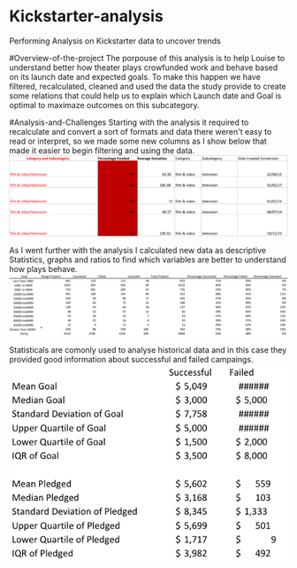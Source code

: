 # Kickstarter-analysis
Performing Analysis on Kickstarter data to uncover trends

#Overview-of-the-project
The porpouse of this analysis is to help Louise to understand better how theater plays crowfunded work and behave based on its launch date and expected goals. To make this happen we have filtered, recalculated, cleaned and used the data the study provide to create some relations that could help us to explain which Launch date and Goal is optimal to maximaze outcomes on this subcategory.

#Analysis-and-Challenges
Starting with the analysis it required to recalculate and convert a sort of formats and data there weren't easy to read or interpret, so we made some new columns as I show below that made it easier to begin filtering and using the data.
![alt text](https://github.com/franciscomg90/Kickstarter-analysis/blob/main/Screen%20excel.png)

As I went further with the analysis I calculated new data as descriptive Statistics, graphs and ratios to find which variables are better to understand how plays behave. 
![alt text](https://github.com/franciscomg90/Kickstarter-analysis/blob/main/Ranges.png)

Statisticals are comonly used to analyse historical data and in this case they provided good information about successful and failed campaings. 
![alt text](https://github.com/franciscomg90/Kickstarter-analysis/blob/main/Statisticals.png)



